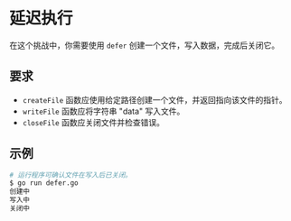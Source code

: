 # 延迟执行

在这个挑战中，你需要使用 `defer` 创建一个文件，写入数据，完成后关闭它。

## 要求

- `createFile` 函数应使用给定路径创建一个文件，并返回指向该文件的指针。
- `writeFile` 函数应将字符串 "data" 写入文件。
- `closeFile` 函数应关闭文件并检查错误。

## 示例

```sh
# 运行程序可确认文件在写入后已关闭。
$ go run defer.go
创建中
写入中
关闭中
```
